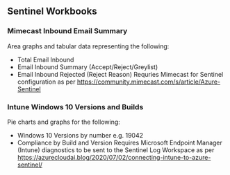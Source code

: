 ## Sentinel Workbooks
### Mimecast Inbound Email Summary
Area graphs and tabular data representing the following:
- Total Email Inbound
- Email Inbound Summary (Accept/Reject/Greylist)
- Email Inbound Rejected (Reject Reason)
Requries Mimecast for Sentinel configuration as per https://community.mimecast.com/s/article/Azure-Sentinel
### Intune Windows 10 Versions and Builds
Pie charts and graphs for the following:
- Windows 10 Versions by number e.g. 19042
- Compliance by Build and Version
Requires Microsoft Endpoint Manager (Intune) diagnostics to be sent to the Sentinel Log Workspace as per https://azurecloudai.blog/2020/07/02/connecting-intune-to-azure-sentinel/
